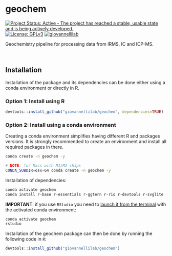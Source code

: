 # geochem

[![Project Status: Active - The project has reached a stable, usable state and is being actively developed.](https://www.repostatus.org/badges/latest/active.svg)](https://www.repostatus.org/#active)
[![License: GPLv3](https://img.shields.io/badge/license-GPLv3-blue.svg)](LICENSE.md)
[![giovannellilab](https://img.shields.io/badge/BY-Giovannelli_Lab-blue)](https://www.donatogiovannelli.com/)

Geochemistry pipeline for processing data from IRMS, IC and ICP-MS.

<br>

## Installation

Installation of the package and its dependencies can be done either using a conda environment or directly in R.


### Option 1: Install using R

```r
devtools::install_github("giovannellilab/geochem", dependencies=TRUE)
```


### Option 2: Install using a conda environment

Creating a conda environment simplifies having different R and packages versions.
It is strongly recommended to create an environment and install all required packages in there.

```bash
conda create -n geochem -y

# NOTE: for Macs with M1/M2 chips
CONDA_SUBDIR=osx-64 conda create -n geochem -y
```

Installation of dependencies:

```bash
conda activate geochem
conda install r-base r-essentials r-ggtern r-rio r-devtools r-svglite -y
```

**IMPORTANT**: if you use `RStudio` you need to [launch it from the terminal](https://stackoverflow.com/a/62737170) with the activated conda environment:

```bash
conda activate geochem
rstudio
```

Installation of the geochem package can then be done by running the following code in `R`:

```r
devtools::install_github("giovannellilab/geochem")
```
